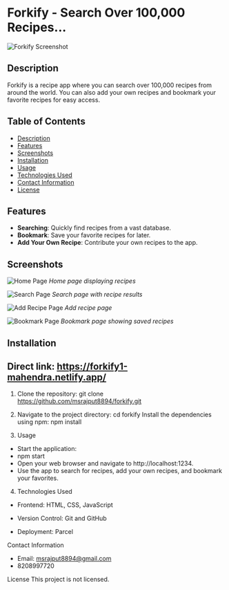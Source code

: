 # Forkify - Search Over 100,000 Recipes...

![Forkify Screenshot](images/forkify_home.png)

## Description

Forkify is a recipe app where you can search over 100,000 recipes from around the world. You can also add your own recipes and bookmark your favorite recipes for easy access.

## Table of Contents

- [Description](#description)
- [Features](#features)
- [Screenshots](#screenshots)
- [Installation](#installation)
- [Usage](#usage)
- [Technologies Used](#technologies-used)
- [Contact Information](#contact-information)
- [License](#license)

## Features

- **Searching**: Quickly find recipes from a vast database.
- **Bookmark**: Save your favorite recipes for later.
- **Add Your Own Recipe**: Contribute your own recipes to the app.

## Screenshots

![Home Page](images/forkify_home.png)
_Home page displaying recipes_

![Search Page](images/forkify_search.png)
_Search page with recipe results_

![Add Recipe Page](images/forkify_add.png)
_Add recipe page_

![Bookmark Page](images/forkify_bookmark.png)
_Bookmark page showing saved recipes_

## Installation

## Direct link: https://forkify1-mahendra.netlify.app/

1. Clone the repository:
   git clone https://github.com/msrajput8894/forkify.git

2. Navigate to the project directory:
cd forkify
Install the dependencies using npm:
npm install

3. Usage
- Start the application:
- npm start
- Open your web browser and navigate to http://localhost:1234.
- Use the app to search for recipes, add your own recipes, and bookmark your favorites.

4. Technologies Used
- Frontend: HTML, CSS, JavaScript

- Version Control: Git and GitHub

- Deployment: Parcel

Contact Information
- Email: msrajput8894@gmail.com
- 8208997720

License
This project is not licensed.

